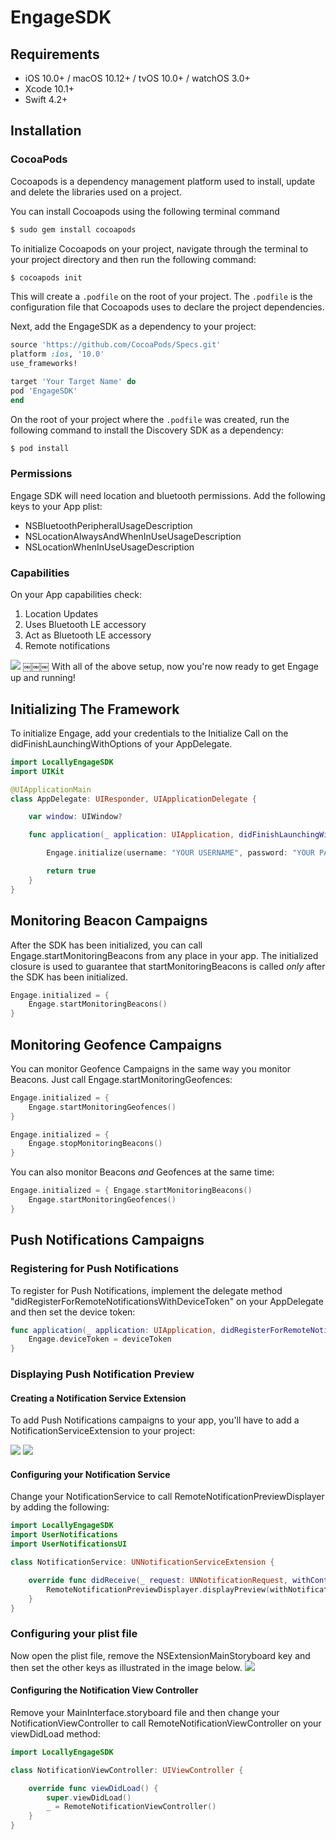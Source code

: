 # EngageSDK

## Requirements

- iOS 10.0+ / macOS 10.12+ / tvOS 10.0+ / watchOS 3.0+
- Xcode 10.1+
- Swift 4.2+

## Installation

### CocoaPods
Cocoapods is a dependency management platform used to install, update and delete the libraries used on a project.  

You can  install Cocoapods using the following terminal command

```ruby
$ sudo gem install cocoapods
```

To initialize Cocoapods on your project, navigate through the terminal to your project directory and then run the following command:
```ruby
$ cocoapods init
```

This will create a `.podfile` on the root of your project. The `.podfile` is the configuration file that Cocoapods uses to declare the project dependencies. 

Next, add the EngageSDK as a dependency to your project:

```ruby
source 'https://github.com/CocoaPods/Specs.git'
platform :ios, '10.0'
use_frameworks!

target 'Your Target Name' do
pod 'EngageSDK'
end
```

On the root of your project where the `.podfile` was created, run the following command to install the Discovery SDK as a dependency:

```ruby
$ pod install
```


### Permissions

Engage SDK will need location and bluetooth permissions. Add the following keys to your App plist:  

- NSBluetoothPeripheralUsageDescription
- NSLocationAlwaysAndWhenInUseUsageDescription
- NSLocationWhenInUseUsageDescription

### Capabilities

On your App capabilities check:  

1. Location Updates
2. Uses Bluetooth LE accessory
3. Act as Bluetooth LE accessory
4. Remote notifications
  
![](https://raw.githubusercontent.com/locally-io/ios-engage-sdk/master/Screenshots/capabilities.png)
￼￼￼
With all of the above setup, now you're now ready to get Engage up and running!


## Initializing The Framework  

To initialize Engage, add your credentials to the Initialize Call on the didFinishLaunchingWithOptions of your AppDelegate.

```swift
import LocallyEngageSDK
import UIKit

@UIApplicationMain
class AppDelegate: UIResponder, UIApplicationDelegate {

	var window: UIWindow?

	func application(_ application: UIApplication, didFinishLaunchingWithOptions launchOptions: [UIApplication.LaunchOptionsKey: Any]?) -> Bool {

		Engage.initialize(username: "YOUR USERNAME", password: "YOUR PASSWORD")

		return true
	}
}
```
  
  

## Monitoring Beacon Campaigns

After the SDK has been initialized, you can call Engage.startMonitoringBeacons from any place in your app. The initialized closure is used to guarantee that startMonitoringBeacons is called _only_ after the SDK has been initialized.

```swift
Engage.initialized = {
	Engage.startMonitoringBeacons()
}
```
  

## Monitoring Geofence Campaigns

You can monitor Geofence Campaigns in the same way you monitor Beacons. Just call Engage.startMonitoringGeofences:

```swift
Engage.initialized = {
	Engage.startMonitoringGeofences()
}
```

```swift
Engage.initialized = {
	Engage.stopMonitoringBeacons()
}
```

You can also monitor Beacons _and_ Geofences at the same time:

```swift
Engage.initialized = { Engage.startMonitoringBeacons()
	Engage.startMonitoringGeofences()
}
```


## Push Notifications Campaigns

### Registering for Push Notifications  
To register for Push Notifications, implement the delegate method "didRegisterForRemoteNotificationsWithDeviceToken" on your AppDelegate and then set the device token:

```swift
func application(_ application: UIApplication, didRegisterForRemoteNotificationsWithDeviceToken deviceToken: Data) {
	Engage.deviceToken = deviceToken
}
```

### Displaying Push Notification Preview  
  
####  Creating a Notification Service Extension
To add Push Notifications campaigns to your app, you'll have to add a NotificationServiceExtension to your project:

![](https://raw.githubusercontent.com/locally-io/ios-engage-sdk/master/Screenshots/target.png) ![](https://raw.githubusercontent.com/locally-io/ios-engage-sdk/master/Screenshots/service_extension.png)


####  Configuring your Notification Service

Change your NotificationService to call RemoteNotificationPreviewDisplayer by adding the following:

```swift
import LocallyEngageSDK
import UserNotifications
import UserNotificationsUI

class NotificationService: UNNotificationServiceExtension {

	override func didReceive(_ request: UNNotificationRequest, withContentHandler contentHandler: @escaping (UNNotificationContent) -> Void) {
		RemoteNotificationPreviewDisplayer.displayPreview(withNotificationRequest: request, andHandler: contentHandler)
	}
}

``` 

###  Configuring your plist file
Now open the plist file, remove the NSExtensionMainStoryboard key and then set the other keys as illustrated in the image below.
![](https://raw.githubusercontent.com/locally-io/ios-engage-sdk/master/Screenshots/content_keys.png)

####  Configuring the Notification View Controller

Remove your MainInterface.storyboard file and then change your NotificationViewController to call RemoteNotificationViewController on your viewDidLoad method:

```swift
import LocallyEngageSDK

class NotificationViewController: UIViewController {

	override func viewDidLoad() {
		super.viewDidLoad()
		_ = RemoteNotificationViewController()
	}
}
```
